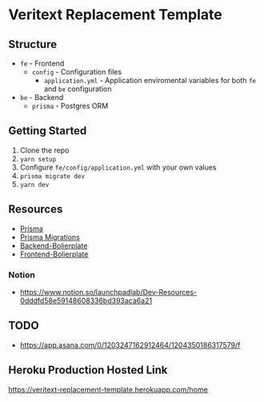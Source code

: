 # Veritext Replacement Template

## Structure

- `fe` - Frontend
  - `config` - Configuration files
    - `application.yml` - Application enviromental variables for both `fe` and `be` configuration
- `be` - Backend
  - `prisma` - Postgres ORM
## Getting Started

1. Clone the repo
2. `yarn setup`
3. Configure `fe/config/application.yml` with your own values
4. `prisma migrate dev`
5. `yarn dev`

## Resources

- [Prisma](https://www.prisma.io/)
- [Prisma Migrations](prisma.io/docs/concepts/components/prisma-migrate/migrate-development-production)
- [Backend-Bolierplate](https://github.com/ljlm0402/typescript-express-starter/blob/master/lib/prisma)
- [Frontend-Bolierplate](https://github.com/LaunchPadLab/client-template)

### Notion
- https://www.notion.so/launchpadlab/Dev-Resources-0dddfd58e59148608336bd393aca6a21
## TODO
- https://app.asana.com/0/1203247162912464/1204350186317579/f

## Heroku Production Hosted Link

https://veritext-replacement-template.herokuapp.com/home
